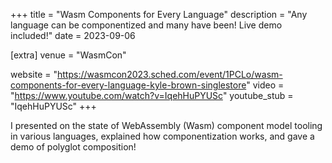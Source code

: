 +++
title = "Wasm Components for Every Language"
description = "Any language can be componentized and many have been! Live demo included!"
date = 2023-09-06

[extra]
venue = "WasmCon"

website = "https://wasmcon2023.sched.com/event/1PCLo/wasm-components-for-every-language-kyle-brown-singlestore"
video = "https://www.youtube.com/watch?v=IqehHuPYUSc"
youtube_stub = "IqehHuPYUSc"
+++

I presented on the state of WebAssembly (Wasm) component model tooling in various languages,
explained how componentization works, and gave a demo of polyglot composition!
